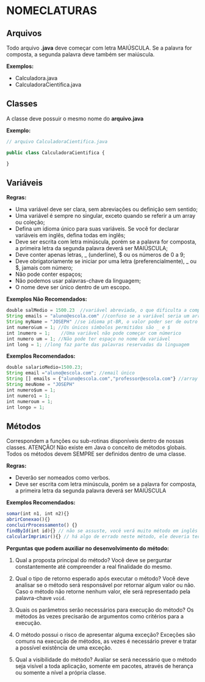 # NOMECLATURAS

## Arquivos
Todo arquivo **.java** deve começar com letra MAIÚSCULA. Se a palavra for composta, a segunda palavra deve também ser maiúscula. 

**Exemplos:**
- Calculadora.java
- CalculadoraCientifica.java

## Classes
A classe deve possuir o mesmo nome do **arquivo.java**

**Exemplo:**
```javascript
// arquivo CalculadoraCientifica.java

public class CalculadoraCientifica {

}
```

## Variáveis

**Regras:**
- Uma variável deve ser clara, sem abreviações ou definição sem sentido;
- Uma variável é sempre no singular, exceto quando se referir a um array ou coleção;
- Defina um idioma único para suas variáveis. Se você for declarar variáveis em inglês, defina todas em inglês;
- Deve ser escrita com letra minúscula, porém se a palavra for composta, a primeira letra da segunda palavra deverá ser MAIÚSCULA;
- Deve conter apenas letras, _ (underline), $ ou os números de 0 a 9;
- Deve obrigatoriamente se iniciar por uma letra (preferencialmente), _ ou $, jamais com número;
- Não pode conter espaços;
- Não podemos usar palavras-chave da linguagem;
- O nome deve ser único dentro de um escopo.

**Exemplos Não Recomendados:**
```javascript
double salMedio = 1500.23  //variável abreviada, o que dificulta a compreensão
String emails = "aluno@escola.com" //confuso se a variável seria um array ou único e-mail
String myName = "JOSEPH" //se idioma pt-BR, o valor poder ser de outro idioma mas o nome da variável não 
int numero&um = 1; //Os únicos símbolos permitidos são _ e $
int 1numero = 1;    //Uma variável não pode começar com númerico
int numero um = 1; //Não pode ter espaço no nome da variável
int long = 1; //long faz parte das palavras reservadas da linguagem
```

**Exemplos Recomendados:**
```javascript
double salarioMedio=1500.23;
String email ="aluno@escola.com"; //email único
String [] emails = {"aluno@escola.com","professor@escola.com"} //array
String meuNome = "JOSEPH" 
int numero$um = 1;
int numero1 = 1;
int numeroum = 1;
int longo = 1;
```

## Métodos

Correspondem a funções ou sub-rotinas disponíveis dentro de nossas classes. ATENÇÃO! Não existe em Java o conceito de métodos globais. Todos os métodos devem SEMPRE ser definidos dentro de uma classe.

**Regras:**
- Deverão ser nomeados como verbos.
- Deve ser escrita com letra minúscula, porém se a palavra for composta, a primeira letra da segunda palavra deverá ser MAIÚSCULA

**Exemplos Recomendados:**
```javascript
somar(int n1, int n2){}
abrirConexao(){}
concluirProcessamento() {}
findById(int id){} // não se assuste, você verá muito método em inglês em sua jornada
calcularImprimir(){} // há algo de errado neste método, ele deveria ter uma única finalidade
```

**Perguntas que podem auxiliar no desenvolvimento do método:**


1. Qual a proposta principal do método? Você deve se perguntar constantemente até compreender a real finalidade do mesmo.

2. Qual o tipo de retorno esperado após executar o método? Você deve analisar se o método será responsável por retornar algum valor ou não.
Caso o método não retorne nenhum valor, ele será representado pela palavra-chave `void`.

3. Quais os parâmetros serão necessários para execução do método? Os métodos às vezes precisarão de argumentos como critérios para a execução.

4. O método possui o risco de apresentar alguma exceção? Exceções são comuns na execução de métodos, as vezes é necessário prever e tratar a possível existência de uma exceção.

5. Qual a visibilidade do método? Avaliar se será necessário que o método seja visível a toda aplicação, somente em pacotes, através de herança ou somente a nível a própria classe.


